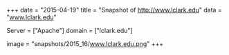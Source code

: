 
+++
date = "2015-04-19"
title = "Snapshot of http://www.lclark.edu"
data = "www.lclark.edu"

Server = ["Apache"]
domain = ["lclark.edu"]

  image = "snapshots/2015_16/www.lclark.edu.png"
+++
#
